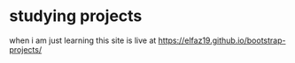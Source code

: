 # studying projects
 when i am just learning
this site is live at https://elfaz19.github.io/bootstrap-projects/
